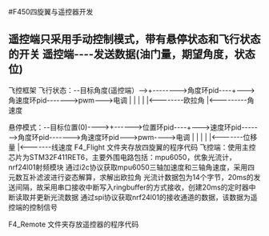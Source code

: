 #F450四旋翼与遥控器开发


遥控端只采用手动控制模式，带有悬停状态和飞行状态的开关
遥控端----发送数据(油门量，期望角度，状态位)
----------
飞控框架
飞行状态：--目标角度(遥控端）-->+-------->角度环pid----+--->角速度环pid------->pwm--->电调
                              |                     |
                              |                     |
                              |<--------欧拉角       |<---------角速度

悬停模式：--目标位置(0)---->+------>位置环pid----+--->速度环pid------->角度环pid------->角速度环pid--->pwm---->电调
                          |                    |
                          |                    |
                          |<-------位移量       |<-------线速度
F4_Flight 文件夹存放四旋翼的程序代码
飞控端：使用主控芯片为STM32F411RET6，主要外围电路包括：mpu6050，优象光流计，nrf24l01射频模块
通过i2c协议获取mpu6050三轴加速度和三轴角速度，采用四元数互补滤波进行姿态解算，求解出欧拉角
光流计数据包为14个字节，20ms的发送间隔，故采用串口接收中断写入ringbuffer的方式接收，创建20ms的定时器中断读取并更新光流数据
通过spi协议获取nrf24l01的接收通道的数据，该数据为遥控端的控制信号

F4_Remote 文件夹存放遥控器的程序代码
